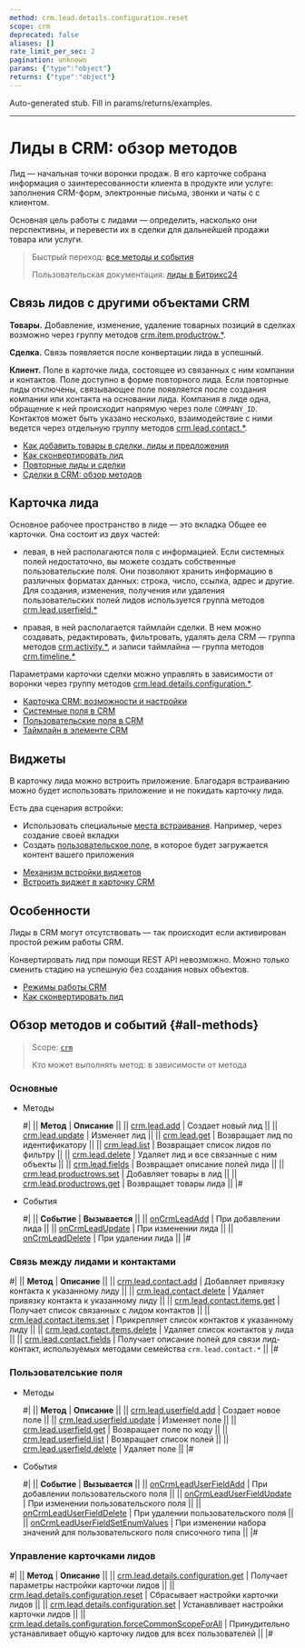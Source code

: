 ```yaml
---
method: crm.lead.details.configuration.reset
scope: crm
deprecated: false
aliases: []
rate_limit_per_sec: 2
pagination: unknown
params: {"type":"object"}
returns: {"type":"object"}
---
```


Auto-generated stub. Fill in params/returns/examples.

---

# Лиды в CRM: обзор методов

Лид — начальная точки воронки продаж. В его карточке собрана информация о заинтересованности клиента в продукте или услуге: заполнения CRM-форм, электронные письма, звонки и чаты с с клиентом. 

Основная цель работы с лидами — определить, насколько они перспективны, и перевести их в сделки для дальнейшей продажи товара или услуги.

> Быстрый переход: [все методы и события](#all-methods)
> 
> Пользовательская документация: [лиды в Битрикс24](https://helpdesk.bitrix24.ru/open/1357950/) 

## Связь лидов с другими объектами CRM

**Товары.** Добавление, изменение, удаление товарных позиций в сделках возможно через группу методов [crm.item.productrow.*](../universal/product-rows/index.md).

**Сделка.** Связь появляется после конвертации лида в успешный.

**Клиент.** Поле в карточке лида, состоящее из связанных с ним компании и контактов. Поле доступно в форме повторного лида. Если повторные лиды отключены, связывающее поле появляется после создания компании или контакта на основании лида. Компания в лиде одна, обращение к ней происходит напрямую через поле `COMPANY_ID`.  Контактов может быть указано несколько, взаимодействие с ними ведется через отдельную группу методов [crm.lead.contact.*](./management-communication/index.md).  



- [Как добавить товары в сделки, лиды и предложения](https://helpdesk.bitrix24.ru/open/13216242/)
- [Как сконвертировать лид](https://helpdesk.bitrix24.ru/open/1484389/)
- [Повторные лиды и сделки](https://helpdesk.bitrix24.ru/open/17707848/)
- [Сделки в CRM: обзор методов](../deals/index.md)



## Карточка лида

Основное рабочее пространство в лиде — это вкладка Общее ее карточки. Она состоит из двух частей: 

* левая, в ней располагаются поля с информацией. Если системных полей недостаточно, вы можете создать собственные пользовательские поля. Они позволяют хранить информацию в различных форматах данных: строка, число, ссылка, адрес и другие. Для создания, изменения, получения или удаления пользовательских полей лидов используется группа методов [crm.lead.userfield.*](./userfield/index.md)

* правая, в ней располагается таймлайн сделки. В нем можно создавать, редактировать, фильтровать, удалять дела CRM — группа методов [crm.activity.*](../timeline/activities/index.md), и записи таймлайна — группа методов [crm.timeline.*](../timeline/index.md)

Параметрами карточки сделки можно управлять в зависимости от воронки через группу методов [crm.lead.details.configuration.*](./custom-form/index.md).



- [Карточка CRM: возможности и настройки](https://helpdesk.bitrix24.ru/open/22804914/)
- [Системные поля в CRM](https://helpdesk.bitrix24.ru/open/18478840/)
- [Пользовательские поля в CRM](https://helpdesk.bitrix24.ru/open/22048980/)
- [Таймлайн в элементе CRM](https://helpdesk.bitrix24.ru/open/23960160/)



## Виджеты

В карточку лида можно встроить приложение. Благодаря встраиванию можно будет использовать приложение и не покидать карточку лида.

Есть два сценария встройки: 
*  Использовать специальные [места встраивания](../../widgets/crm/index.md). Например, через создание своей вкладки
*  Создать [пользовательское поле](../../../tutorials/crm/crm-widgets/widget-as-field-in-lead-page.md), в которое будет загружается контент вашего приложения



- [Механизм встройки виджетов](../../widgets/index.md)
- [Встроить виджет в карточку CRM](../../../tutorials/crm/crm-widgets/widget-as-detail-tab.md)



## Особенности

Лиды в CRM могут отсутствовать  — так происходит если активирован простой режим работы CRM.  

Конвертировать лид при помощи REST API невозможно. Можно только сменить стадию на успешную без создания новых объектов.



- [Режимы работы CRM](https://helpdesk.bitrix24.ru/open/17611420/)
- [Как сконвертировать лид](https://helpdesk.bitrix24.ru/open/1484389/)



## Обзор методов и событий {#all-methods}

> Scope: [`crm`](../../scopes/permissions.md)
> 
> Кто может выполнять метод: в зависимости от метода

### Основные



- Методы
  
    #|
    || **Метод** | **Описание** ||
    || [crm.lead.add](./crm-lead-add.md) | Создает новый лид ||
    || [crm.lead.update](./crm-lead-update.md) | Изменяет лид ||
    || [crm.lead.get](./crm-lead-get.md) | Возвращает лид по идентификатору ||
    || [crm.lead.list](./crm-lead-list.md) | Возвращает список лидов по фильтру ||
    || [crm.lead.delete](./crm-lead-delete.md) | Удаляет лид и все связанные с ним объекты ||
    || [crm.lead.fields](./crm-lead-fields.md) | Возвращает описание полей лида ||
    || [crm.lead.productrows.set](./crm-lead-productrows-set.md) | Добавляет товары в лид ||
    || [crm.lead.productrows.get](./crm-lead-get.md) | Возвращает товары лида ||
    |#

- События 

    #|
    || **Событие** | **Вызывается** ||
    || [onCrmLeadAdd](./events/on-crm-lead-add.md) | При добавлении лида ||
    || [onCrmLeadUpdate](./events/on-crm-lead-update.md) | При изменении лида ||
    || [onCrmLeadDelete](./events/on-crm-lead-delete.md) | При удалении лида ||
    |#



### Связь между лидами и контактами

#|
|| **Метод** | **Описание** ||
|| [crm.lead.contact.add](./management-communication/crm-lead-contact-add.md) | Добавляет привязку контакта к указанному лиду ||
|| [crm.lead.contact.delete](./management-communication/crm-lead-contact-delete.md) | Удаляет привязку контакта к указанному лиду ||
|| [crm.lead.contact.items.get](./management-communication/crm-lead-contact-items-get.md) | Получает список связанных с лидом контактов ||
|| [crm.lead.contact.items.set](./management-communication/crm-lead-contact-items-set.md) | Прикрепляет список контактов к указанному лиду ||
|| [crm.lead.contact.items.delete](./management-communication/crm-lead-contact-items-delete.md) | Удаляет список контактов у лида ||
|| [crm.lead.contact.fields](./management-communication/crm-lead-contact-fields.md) | Получает описание полей для связи лид-контакт, используемых методами семейства `crm.lead.contact.*` ||
|#

### Пользователськие поля



- Методы

    #|
    || **Метод** | **Описание** ||
    || [crm.lead.userfield.add](./userfield/crm-lead-userfield-add.md) | Создает новое поле ||
    || [crm.lead.userfield.update](./userfield/crm-lead-userfield-update.md) | Изменяет поле ||
    || [crm.lead.userfield.get](./userfield/crm-lead-userfield-get.md) | Возвращает поле по коду ||
    || [crm.lead.userfield.list](./userfield/crm-lead-userfield-list.md) | Возвращает список полей ||
    || [crm.lead.userfield.delete](./userfield/crm-lead-userfield-delete.md) | Удаляет поле ||
    |#

- События 

    #|
    || **Событие** | **Вызывается** ||
    || [onCrmLeadUserFieldAdd](./userfield/events/on-crm-lead-user-field-add.md) | При добавлении пользовательского поля ||
    || [onCrmLeadUserFieldUpdate](./userfield/events/on-crm-lead-user-field-update.md) | При изменении пользовательского поля ||
    || [onCrmLeadUserFieldDelete](./userfield/events/on-crm-lead-user-field-delete.md) | При удалении пользовательского поля ||
    || [onCrmLeadUserFieldSetEnumValues](./userfield/events/on-crm-lead-user-field-set-enum-values.md) | При изменении набора значений для пользовательского поля списочного типа ||
    |#



### Управление карточками лидов 

#|
|| **Метод** | **Описание** ||
|| [crm.lead.details.configuration.get](./custom-form/crm-lead-details-configuration-get.md) | Получает параметры настройки карточки лидов ||
|| [crm.lead.details.configuration.reset](./custom-form/crm-lead-details-configuration-reset.md) | Сбрасывает настройки карточки лидов ||
|| [crm.lead.details.configuration.set](./custom-form/crm-lead-details-configuration-set.md) | Устанавливает настройки карточки лидов ||
|| [crm.lead.details.configuration.forceCommonScopeForAll](./custom-form/crm-lead-details-configuration-force-common-scope-for-all.md) | Принудительно устанавливает общую карточку лидов для всех пользователей ||
|#


